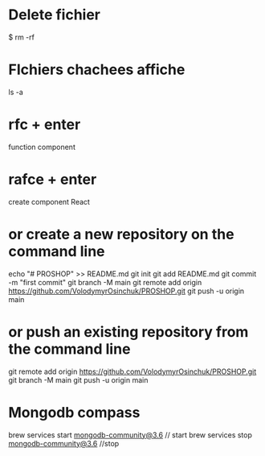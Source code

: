# Delete fichier 
$ rm -rf <fichier>

# FIchiers chachees affiche
ls -a

# rfc + enter
function component

# rafce + enter
create component React

# or create a new repository on the command line
echo "# PROSHOP" >> README.md
git init
git add README.md
git commit -m "first commit"
git branch -M main
git remote add origin https://github.com/VolodymyrOsinchuk/PROSHOP.git
git push -u origin main

# or push an existing repository from the command line
git remote add origin https://github.com/VolodymyrOsinchuk/PROSHOP.git
git branch -M main
git push -u origin main

# Mongodb compass
brew services start mongodb-community@3.6 // start
brew services stop mongodb-community@3.6  //stop


